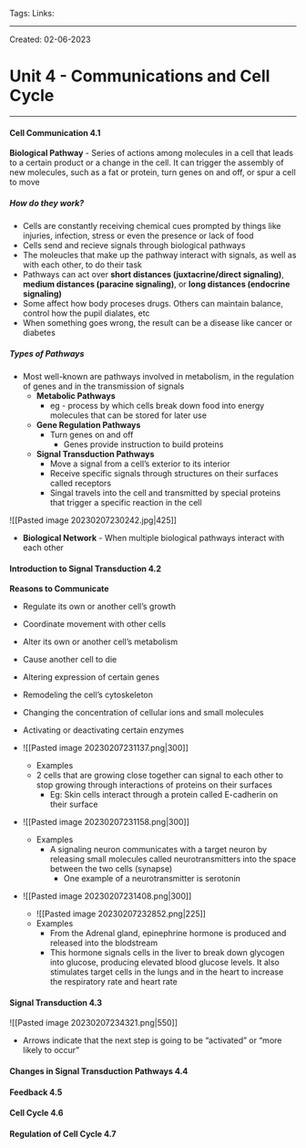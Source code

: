 Tags:
Links: 

---
Created: 02-06-2023
# Unit 4 - Communications and Cell Cycle
---

#### Cell Communication 4.1

**Biological Pathway** - Series of actions among molecules in a cell that leads to a certain product or a change in the cell. It can trigger the assembly of new molecules, such as a fat or protein, turn genes on and off, or spur a cell to move

##### How do they work?
- Cells are constantly receiving chemical cues prompted by things like injuries, infection, stress or even the presence or lack of food
- Cells send and recieve signals through biological pathways
- The moleucles that make up the pathway interact with signals, as well as with each other, to do their task
- Pathways can act over **short distances (juxtacrine/direct signaling)**, **medium distances (paracine signaling)**, or **long distances (endocrine signaling)**
- Some affect how body proceses drugs. Others can maintain balance, control how the pupil dialates, etc
- When something goes wrong, the result can be a disease like cancer or diabetes

##### Types of Pathways
- Most well-known are pathways involved in metabolism, in the regulation of genes and in the transmission of signals
	- **Metabolic Pathways**
		- eg - process by which cells break down food into energy molecules that can be stored for later use
	- **Gene Regulation Pathways**
		- Turn genes on and off
			- Genes provide instruction to build proteins
	- **Signal Transduction Pathways**
		- Move a signal from a cell’s exterior to its interior
		- Receive specific signals through structures on their surfaces called receptors
		- Singal travels into the cell and transmitted by special proteins that trigger a specific reaction in the cell

![[Pasted image 20230207230242.jpg|425]]

- **Biological Network** - When multiple biological pathways interact with each other

#### Introduction to Signal Transduction 4.2
**Reasons to Communicate**
- Regulate its own or another cell’s growth
- Coordinate movement with other cells
- Alter its own or another cell’s metabolism
- Cause another cell to die
- Altering expression of certain genes
- Remodeling the cell’s cytoskeleton
- Changing the concentration of cellular ions and small molecules
- Activating or deactivating certain enzymes

- ![[Pasted image 20230207231137.png|300]]
	- Examples
	- 2 cells that are growing close together can signal to each other to stop growing through interactions of proteins on their surfaces
		- Eg: Skin cells interact through a protein called E-cadherin on their surface
- ![[Pasted image 20230207231158.png|300]]
	- Examples
		- A signaling neuron communicates with a target neuron by releasing small molecules called neurotransmitters into the space between the two cells (synapse)
			- One example of a neurotransmitter is serotonin
- ![[Pasted image 20230207231408.png|300]]
	- ![[Pasted image 20230207232852.png|225]]
	- Examples
		- From the Adrenal gland, epinephrine hormone is produced and released into the blodstream
		- This hormone signals cells in the liver to break down glycogen into glucose, producing elevated blood glucose levels. It also stimulates target cells in the lungs and in the heart to increase the respiratory rate and heart rate

#### Signal Transduction 4.3

![[Pasted image 20230207234321.png|550]]

- Arrows indicate that the next step is going to be “activated” or “more likely to occur”
#### Changes in Signal Transduction Pathways 4.4
#### Feedback 4.5
#### Cell Cycle 4.6
#### Regulation of Cell Cycle 4.7

